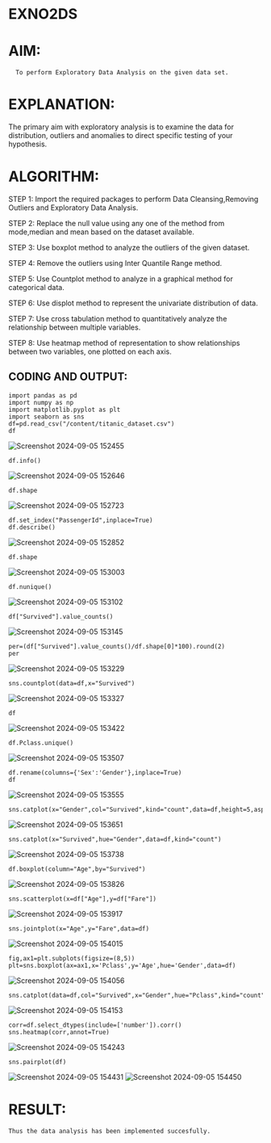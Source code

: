 # EXNO2DS
# AIM:
      To perform Exploratory Data Analysis on the given data set.
      
# EXPLANATION:
  The primary aim with exploratory analysis is to examine the data for distribution, outliers and anomalies to direct specific testing of your hypothesis.
  
# ALGORITHM:
STEP 1: Import the required packages to perform Data Cleansing,Removing Outliers and Exploratory Data Analysis.

STEP 2: Replace the null value using any one of the method from mode,median and mean based on the dataset available.

STEP 3: Use boxplot method to analyze the outliers of the given dataset.

STEP 4: Remove the outliers using Inter Quantile Range method.

STEP 5: Use Countplot method to analyze in a graphical method for categorical data.

STEP 6: Use displot method to represent the univariate distribution of data.

STEP 7: Use cross tabulation method to quantitatively analyze the relationship between multiple variables.

STEP 8: Use heatmap method of representation to show relationships between two variables, one plotted on each axis.

## CODING AND OUTPUT:
```
import pandas as pd
import numpy as np
import matplotlib.pyplot as plt
import seaborn as sns
df=pd.read_csv("/content/titanic_dataset.csv")
df
```
![Screenshot 2024-09-05 152455](https://github.com/user-attachments/assets/f0feb276-a94c-4ec6-af59-dbf7ea748463)

```
df.info()
```
![Screenshot 2024-09-05 152646](https://github.com/user-attachments/assets/ca315907-3a34-4722-a849-8aa9d6d2b52c)

```
df.shape
```
![Screenshot 2024-09-05 152723](https://github.com/user-attachments/assets/7cef25ae-1082-4522-9321-96e00c52203a)

```
df.set_index("PassengerId",inplace=True)
df.describe()
```
![Screenshot 2024-09-05 152852](https://github.com/user-attachments/assets/0f2a5ee5-a85d-4ecf-b952-c45b16fbcdd3)

```
df.shape
```
![Screenshot 2024-09-05 153003](https://github.com/user-attachments/assets/e02d755c-1cfe-4c2a-a1ed-c7684e6e7307)

```
df.nunique()
```
![Screenshot 2024-09-05 153102](https://github.com/user-attachments/assets/d9aa5f0e-52c3-43fc-8e32-d1a821694585)

```
df["Survived"].value_counts()
```
![Screenshot 2024-09-05 153145](https://github.com/user-attachments/assets/46e15a03-25c0-410d-a1cb-01fdc83358d1)

```
per=(df["Survived"].value_counts()/df.shape[0]*100).round(2)
per
```
![Screenshot 2024-09-05 153229](https://github.com/user-attachments/assets/06505bab-6ac6-4231-8dda-841c106181be)

```
sns.countplot(data=df,x="Survived")
```
![Screenshot 2024-09-05 153327](https://github.com/user-attachments/assets/2574d7bf-c8c7-4626-b026-a03d2766aa07)

```
df
```
![Screenshot 2024-09-05 153422](https://github.com/user-attachments/assets/62ad8a53-cf0c-4510-aa9e-091e8f77296f)

```
df.Pclass.unique()
```
![Screenshot 2024-09-05 153507](https://github.com/user-attachments/assets/fb4fa5d5-3bac-4bce-b699-78fc3f4b9b9d)

```
df.rename(columns={'Sex':'Gender'},inplace=True)
df
```
![Screenshot 2024-09-05 153555](https://github.com/user-attachments/assets/1d76f527-0231-4034-9ead-943b2048beb9)

```
sns.catplot(x="Gender",col="Survived",kind="count",data=df,height=5,aspect=.7)
```
![Screenshot 2024-09-05 153651](https://github.com/user-attachments/assets/06a23145-3e5c-447d-beaf-0aa32157d6b4)

```
sns.catplot(x="Survived",hue="Gender",data=df,kind="count")
```
![Screenshot 2024-09-05 153738](https://github.com/user-attachments/assets/db07a589-c3f9-406f-9fd3-aa259a5b71d0)

```
df.boxplot(column="Age",by="Survived")
```
![Screenshot 2024-09-05 153826](https://github.com/user-attachments/assets/486f4099-0955-4915-a9ca-4f2c982e480a)

```
sns.scatterplot(x=df["Age"],y=df["Fare"])
```
![Screenshot 2024-09-05 153917](https://github.com/user-attachments/assets/7f284ed6-82c1-49bc-aa64-fae768e40367)

```
sns.jointplot(x="Age",y="Fare",data=df)
```
![Screenshot 2024-09-05 154015](https://github.com/user-attachments/assets/78657f65-8ab9-4409-993f-34a431800e4a)

```
fig,ax1=plt.subplots(figsize=(8,5))
plt=sns.boxplot(ax=ax1,x='Pclass',y='Age',hue='Gender',data=df)
```
![Screenshot 2024-09-05 154056](https://github.com/user-attachments/assets/42aed6f3-e17e-4517-b97e-f1a15aa7fcd0)

```
sns.catplot(data=df,col="Survived",x="Gender",hue="Pclass",kind="count")
```
![Screenshot 2024-09-05 154153](https://github.com/user-attachments/assets/f3b97c4d-03ac-43e6-9dd3-3a781b0b2c3f)

```
corr=df.select_dtypes(include=['number']).corr()
sns.heatmap(corr,annot=True)
```
![Screenshot 2024-09-05 154243](https://github.com/user-attachments/assets/0c076cdc-5f99-4abb-92b0-ad06bd0b08cf)

```
sns.pairplot(df)
```
![Screenshot 2024-09-05 154431](https://github.com/user-attachments/assets/6e58083b-3dfc-43f7-80d8-387b9e9e42c3)
![Screenshot 2024-09-05 154450](https://github.com/user-attachments/assets/223f4792-749a-4596-82af-e88357e6ce5d)


# RESULT:
    Thus the data analysis has been implemented succesfully.
